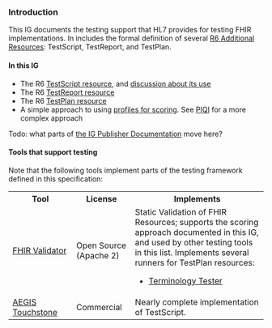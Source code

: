 
### Introduction

This IG documents the testing support that HL7 provides for 
testing FHIR implementations. In includes the formal definition
of several [R6 Additional Resources](https://build.fhir.org/resource.html#additional): TestScript, TestReport, and TestPlan.

#### In this IG

* The R6 [TestScript resource](StructureDefinition-TestScript.html), and [discussion about its use](index.html)
* The R6 [TestReport resource](StructureDefinition-TestReport.html)
* The R6 [TestPlan resource](StructureDefinition-TestPlan.html)
* A simple approach to using [profiles for scoring](index.html). See [PIQI](https://build.fhir.org/ig/HL7/piqiimplementation/) for a more complex approach

Todo: what parts of [the IG Publisher Documentation](https://build.fhir.org/ig/FHIR/ig-guidance/testing.html) move here? 

#### Tools that support testing

Note that the following tools implement parts of the 
testing framework defined in this specification:

<table class="grid">
 <tr>
  <th>Tool</th>
  <th>License</th>
  <th>Implements</th>
 </tr>
 <!-- open source implementations come first -->
 <tr>
  <td><a href="https://github.com/hapifhir/org.hl7.fhir.core/releases">FHIR&nbsp;Validator</a></td>
  <td>Open Source (Apache 2)</td>
  <td>
    Static Validation of FHIR Resources; supports the scoring approach documented in this IG,
    and used by other testing tools in this list. Implements several runners for TestPlan resources:
    <ul>
     <li><a href="https://build.fhir.org/ig/HL7/fhir-tx-ecosystem-ig/runner.html">Terminology Tester</a></li>
    </ul>
  </td>
 </tr>

 <!-- Now, commercial implementations. Order is at the discretion of the FHIR Product Director -->
 <tr>
  <td><a href="https://touchstone.aegis.net">AEGIS Touchstone</a></td>
  <td>Commercial</td>
  <td>
    Nearly complete implementation of TestScript.
  </td>
 </tr> 
</table>

<div style="display: none">
{% include ip-statements.xhtml %}
{% include dependency-table-short.xhtml %}
{% include globals-table.xhtml %}
</div>
